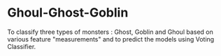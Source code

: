 # Ghoul-Ghost-Goblin

To classify three types of monsters : Ghost, Goblin and Ghoul based on various feature "measurements" and to predict the models using Voting Classifier.
